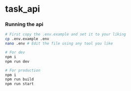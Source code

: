 # task_api

### Running the api

```sh
# First copy the .env.example and set it to your liking
cp .env.example .env
nano .env # Edit the file using any tool you like

# For dev
npm i
npm run dev

# For production
npm i
npm run build
npm run start
```
